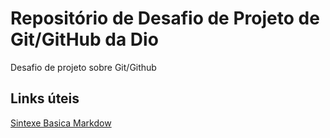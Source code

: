 # Repositório de Desafio de Projeto de Git/GitHub da Dio
Desafio de projeto sobre Git/Github

## Links úteis
[Sintexe Basica Markdow](https://www.markdownguide.org/basic-syntax/)
